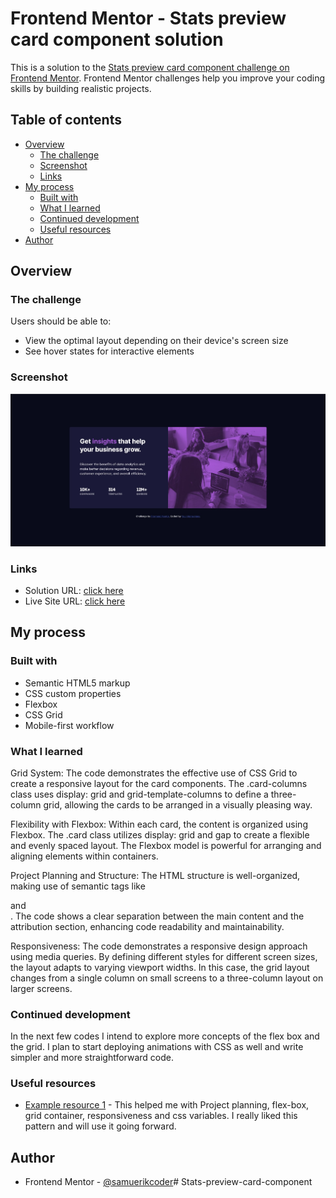 # Frontend Mentor - Stats preview card component solution

This is a solution to the [Stats preview card component challenge on Frontend Mentor](https://www.frontendmentor.io/challenges/stats-preview-card-component-8JqbgoU62). Frontend Mentor challenges help you improve your coding skills by building realistic projects. 

## Table of contents

- [Overview](#overview)
  - [The challenge](#the-challenge)
  - [Screenshot](#screenshot)
  - [Links](#links)
- [My process](#my-process)
  - [Built with](#built-with)
  - [What I learned](#what-i-learned)
  - [Continued development](#continued-development)
  - [Useful resources](#useful-resources)
- [Author](#author)

## Overview

### The challenge

Users should be able to:

- View the optimal layout depending on their device's screen size
- See hover states for interactive elements

### Screenshot

![](./screenshot.png)

### Links

- Solution URL: [click here]()
- Live Site URL: [click here]()

## My process

### Built with

- Semantic HTML5 markup
- CSS custom properties
- Flexbox
- CSS Grid
- Mobile-first workflow

### What I learned

Grid System: The code demonstrates the effective use of CSS Grid to create a responsive layout for the card components. The .card-columns class uses display: grid and grid-template-columns to define a three-column grid, allowing the cards to be arranged in a visually pleasing way.

Flexibility with Flexbox: Within each card, the content is organized using Flexbox. The .card class utilizes display: grid and gap to create a flexible and evenly spaced layout. The Flexbox model is powerful for arranging and aligning elements within containers.

Project Planning and Structure: The HTML structure is well-organized, making use of semantic tags like <article> and <div>. The code shows a clear separation between the main content and the attribution section, enhancing code readability and maintainability.

Responsiveness: The code demonstrates a responsive design approach using media queries. By defining different styles for different screen sizes, the layout adapts to varying viewport widths. In this case, the grid layout changes from a single column on small screens to a three-column layout on larger screens.

### Continued development

In the next few codes I intend to explore more concepts of the flex box and the grid. I plan to start deploying animations with CSS as well and write simpler and more straightforward code.

### Useful resources

- [Example resource 1](https://youtu.be/B2WL6KkqhLQ) - This helped me with Project planning, flex-box, grid container, responsiveness and css variables. I really liked this pattern and will use it going forward.

## Author

- Frontend Mentor - [@samuerikcoder](https://www.frontendmentor.io/profile/samuerikcoder)#   S t a t s - p r e v i e w - c a r d - c o m p o n e n t 
 
 